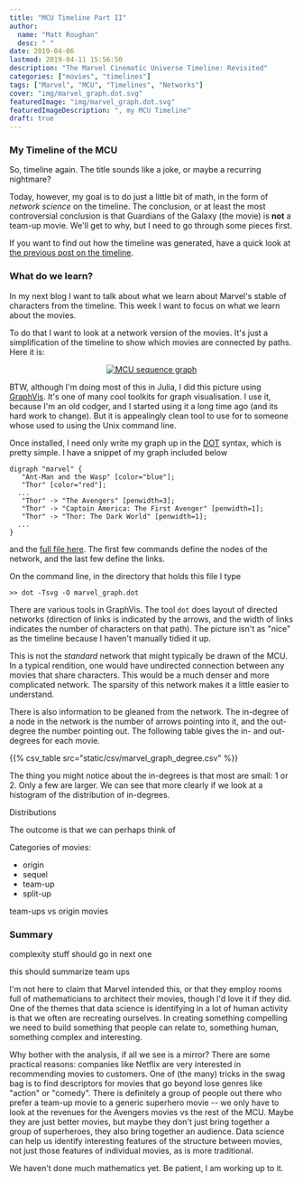 ```yaml
---
title: "MCU Timeline Part II"
author:
  name: "Matt Roughan"
  desc: " "
date: 2019-04-06
lastmod: 2019-04-11 15:56:50
description: "The Marvel Cinematic Universe Timeline: Revisited"
categories: ["movies", "timelines"]
tags: ["Marvel", "MCU", "Timelines", "Networks"]
cover: "img/marvel_graph.dot.svg"
featuredImage: "img/marvel_graph.dot.svg"
featuredImageDescription: ", my MCU Timeline"
draft: true
---
```


### My Timeline of the MCU

So, timeline again. The title sounds like a joke, or maybe a recurring
nightmare?

Today, however, my goal is to do just a little bit of math, in the
form of *network science* on the timeline. The conclusion, or at least
the most controversial conclusion is that Guardians of the Galaxy (the
movie) is **not** a team-up movie. We'll get to why, but I need to go
through some pieces first.

If you want to find out how the timeline was generated, have a quick
look at [the previous post on the timeline](../post_mcu2/).

### What do we learn?

In my next blog I want to talk about what we learn about Marvel's
stable of characters from the timeline. This week I want to focus on
what we learn about the movies.

To do that I want to look at a network version of the movies. It's
just a simplification of the timeline to show which movies are
connected by paths. Here it is:

<div style="width:90%;text-align:center;margin-left:auto;margin-right:auto;display:block;" >
<a href="../../img/marvel_graph.dot.svg">
<img src="img/marvel_graph.dot.svg" alt="MCU sequence graph" >
 </a> 
 </div>

BTW, although I'm doing most of this in Julia, I did this picture
using [GraphVis](https://www.graphviz.org/). It's one of many cool
toolkits for graph visualisation. I use it, because I'm an old codger,
and I started using it a long time ago (and its hard work to change).
But it is appealingly clean tool to use for to someone whose used to
using the Unix command line.

Once installed, I need only write my graph up in the
[DOT](https://graphviz.gitlab.io/_pages/doc/info/lang.html) syntax,
which is pretty simple. I have a snippet of my graph included below

```
digraph "marvel" {
   "Ant-Man and the Wasp" [color="blue"];
   "Thor" [color="red"];
  ...
   "Thor" -> "The Avengers" [penwidth=3];
   "Thor" -> "Captain America: The First Avenger" [penwidth=1];
   "Thor" -> "Thor: The Dark World" [penwidth=1];
  ...
}
```

and the [full file here](../../data/marvel_graph.dot). The first few
commands define the nodes of the network, and the last few define the
links. 

On the command line, in the directory that holds this file I type

``` >> dot -Tsvg -O marvel_graph.dot ```

There are various tools in GraphVis. The tool `dot` does layout of
directed networks (direction of links is indicated by the arrows, and
the width of links indicates the number of characters on that
path). The picture isn't as "nice" as the timeline because I haven't
manually tidied it up.

This is not the *standard* network that might typically be drawn of
the MCU. In a typical rendition, one would have undirected connection
between any movies that share characters. This would be a much denser
and more complicated network.  The sparsity of this network makes it a
little easier to understand.

There is also information to be gleaned from the network. The
in-degree of a node in the network is the number of arrows pointing
into it, and the out-degree the number pointing out. The following
table gives the in- and out-degrees for each movie. 

{{% csv_table src="static/csv/marvel_graph_degree.csv" %}}
    
The thing you might notice about the in-degrees is that most are
small: 1 or 2. Only a few are larger. We can see that more clearly if
we look at a histogram of the distribution of in-degrees.
  
Distributions 

The outcome is that we can perhaps think of  
 

Categories of movies:

+ origin
+ sequel
+ team-up
+ split-up


team-ups vs origin movies 



### Summary 

complexity stuff should go in next one

this should summarize team ups 

I'm not here to claim that Marvel intended this, or that they employ
rooms full of mathematicians to architect their movies, though I'd
love it if they did. One of the themes that data science is
identifying in a lot of human activity is that we often are recreating
ourselves. In creating something compelling we need to build something
that people can relate to, something human, something complex and
interesting.

Why bother with the analysis, if all we see is a mirror? There are
some practical reasons: companies like Netflix are very interested in
recommending movies to customers. One of (the many) tricks in the swag
bag is to find descriptors for movies that go beyond lose genres like
"action" or "comedy". There is definitely a group of people out there
who prefer a team-up movie to a generic superhero movie -- we only
have to look at the revenues for the Avengers movies vs the rest of
the MCU. Maybe they are just better movies, but maybe they don't just
bring together a group of superheroes, they also bring together an
audience. Data science can help us identify interesting features of
the structure between movies, not just those features of individual
movies, as is more traditional.

We haven't done much mathematics yet. Be patient, I am working up to it. 
